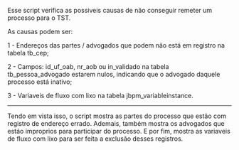 

Esse script verifica as possiveis causas de não conseguir remeter um processo para o TST.

As causas podem ser:

1 - Endereços das partes / advogados que podem não está em registro na tabela tb_cep;

2 - Campos: id_uf_oab, nr_aob ou in_validado na tabela tb_pessoa_advogado estarem nulos, indicando que o advogado daquele processo está inativo;

3 - Variaveis de fluxo com lixo na tabela jbpm_variableinstance.

------------------------------------------------------------------------

Tendo em vista isso, o script mostra as partes do processo que estão com registro de endereço errado. Ademais, também mostra os advogados que estáo improprios para participar do processo.
E por fim, mostra as variaveis de fluxo com lixo para ser feita a exclusão desses registros.




